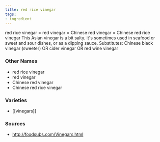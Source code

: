 ```yaml
---
title: red rice vinegar
tags:
- ingredient
---
```

red rice vinegar = red vinegar = Chinese red vinegar = Chinese red rice vinegar This Asian vinegar is a bit salty. It's sometimes used in seafood or sweet and sour dishes, or as a dipping sauce. Substitutes: Chinese black vinegar (sweeter) OR cider vinegar OR red wine vinegar

### Other Names

* red rice vinegar
* red vinegar
* Chinese red vinegar
* Chinese red rice vinegar

### Varieties

* [[vinegars]]

### Sources
* http://foodsubs.com/Vinegars.html
